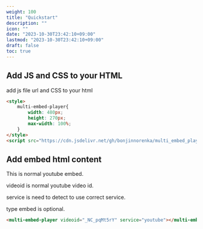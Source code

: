```yaml
---
weight: 100
title: "Quickstart"
description: ""
icon: ""
date: "2023-10-30T23:42:10+09:00"
lastmod: "2023-10-30T23:42:10+09:00"
draft: false
toc: true
---
```


## Add JS and CSS to your HTML

add js file url and CSS to your html

```html
<style>
    multi-embed-player{
        width: 480px;
        height: 270px;
        max-width: 100%;
    }
</style>
<script src="https://cdn.jsdelivr.net/gh/bonjinnorenka/multi_embed_player@v2/multi_embed_player.js"></script>
```

<style>
    multi-embed-player{
        width: 480px;
        height: 270px;
        max-width: 100%;
    }
</style>
<script src="https://cdn.jsdelivr.net/gh/bonjinnorenka/multi_embed_player@v2/multi_embed_player.js"></script>

## Add embed html content

This is normal youtube embed.

videoid is normal youtube video id.

service is need to detect to use correct service.

type embed is optional.

```html
<multi-embed-player videoid="_NC_pqMt5rY" service="youtube"></multi-embed-player>
```

<multi-embed-player videoid="_NC_pqMt5rY" service="youtube"></multi-embed-player>

